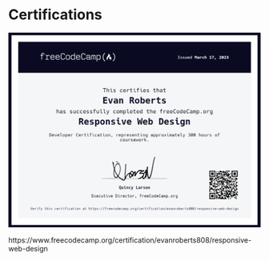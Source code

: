 # Certifications

<img src="freeCodeCamp-Responsive-Web-Design-Cert.png">
<p>https://www.freecodecamp.org/certification/evanroberts808/responsive-web-design</p>
